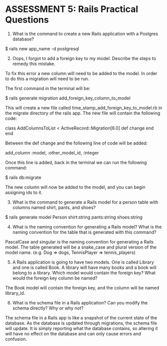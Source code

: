 # ASSESSMENT 5: Rails Practical Questions

1. What is the command to create a new Rails application with a Postgres database?

  $ rails new app_name -d postgresql

2. Oops, I forgot to add a foreign key to my model. Describe the steps to remedy this mistake.

  To fix this error a new column will need to be added to the model.  In order to do this a migration will need to be run.

  The first command in the terminal will be:

  $ rails generate migration add_foreign_key_column_to_model

  This will create a new file called time_stamp_add_foreign_key_to_model.rb in the migrate directory of the rails app.  The new file will contain the following code:

  class AddColumnsToList < ActiveRecord::Migration[6.0]
    def change
    end
  end

  Between the def change and the following line of code will be added:

  add_column :model, :other_model_id, :integer

  Once this line is added, back in the terminal we can run the following command:

  $ rails db:migrate

  The new column will now be added to the model, and you can begin assigning ids to it.

3. What is the command to generate a Rails model for a person table with columns named shirt, pants, and shoes?

  $ rails generate model Person shirt:string pants:string shoes:string

4. What is the naming convention for generating a Rails model? What is the naming convention for the table that is generated with this command?

  PascalCase and singular is the naming convention for generating a Rails model.  The table generated will be a snake_case and plural version of the model name. (e.g. Dog => dogs, TennisPlayer => tennis_players)

5. A Rails application is going to have two models. One is called Library and one is called Book. A library will have many books and a book will belong to a library. Which model would contain the foreign key? What would the foreign key column be named?

  The Book model will contain the foreign key, and the column will be named library_id.

6. What is the schema file in a Rails application? Can you modify the schema directly? Why or why not?

  The schema file in a Rails app is like a snapshot of the current state of the database.  As the database is updated through migrations, the schema file will update.  It is simply reporting what the database contains, so altering it will have no effect on the database and can only cause errors and confusion.
